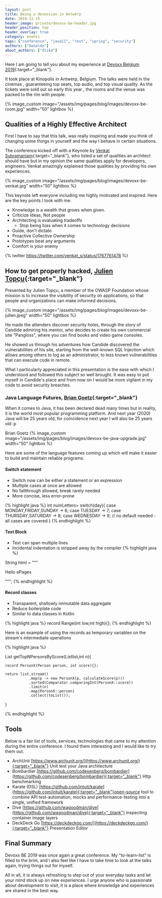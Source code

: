 ```yaml
---
layout: post
title: Being a devoxxian in Antwerp
date: 2019-11-15
header_image: private/devoxx-be-header.jpg
header_position: top
header_overlay: true
category: events
tags: ["conference", "java11", "rest", "spring", "security"]
authors: ["Donaldo"]
about_authors: ["dlika"]
---
```


Here I am going to tell you about my experience at [Devoxx Belgium 2019](https://devoxx.be){:target="_blank"}.

It took place at Kinopolis in Antwerp, Belgium. The talks were held in the cinemas , guaranteeing top seats, top audio, and top visual quality.
As the tickets were sold out so early this year , the rooms and the venue was packed to the rim with people.

{% image_custom image="/assets/img/pages/blog/images/devoxx-be-room.jpg" width="50" lightbox %}

## Qualities of a Highly Effective Architect

 First I have to say that this talk, was really inspiring and made you think of changing some things in yourself and the way I behave in certain situations.

The conference kicked off with a Keynote by [Venkat Subramaniam](https://twitter.com/venkat_s){:target="_blank"}, who listed a set of qualities an architect should have but in my opinion the same qualities apply for developers, engineers. Venkat amazingly explained those qualities by providing his own experiences.

{% image_custom image="/assets/img/pages/blog/images/devoxx-be-venkat.jpg" width="50" lightbox %}

This keynote left everyone including me highly motivated and inspired. Here are the key points I took with me:

- Knowledge is a wealth that grows when given.
- Criticize Ideas, Not people
- Architecting is evaluating tradeoffs
  - Stop being bias when it comes to technology decisions
- Guide, don't dictate
- Proactive Collective Ownership
- Prototypes beat any arguments
- Comfort is your enemy

{% twitter https://twitter.com/venkat_s/status/1767761478 %}

## How to get properly hacked, [Julien Topçu](https://twitter.com/julientopcu){:target="_blank"}

Presented by Julien Topçu, a member of the OWASP Foundation whose mission is to increase the visibility of security on applications, so that people and organizations can make informed decisions.

{% image_custom image="/assets/img/pages/blog/images/devoxx-be-julien.jpeg" width="50" lightbox %}

He made the attenders discover security holes, through the story of Candide admiring his mentor, who decides to create his own commercial site "Pangloss", where you can find books and video game consoles.

He showed us through his adventures how Candide discovered the vulnerabilities of his site, starting from the well-known SQL Injection which allows among others to log as an administrator, to less known vulnerabilities that can execute code in remote.

What I particularly appreciated in this presentation is the ease with which I understood and followed this subject so well brought. It was easy to put myself in Candide's place and from now on I would be more vigilant in my code to avoid security breaches.

### Java Language Futures, [Brian Goetz](https://twitter.com/BrianGoetz){:target="_blank"}

When it comes to Java, it has been declared dead many times but in reality, it is the world most popular programming platform. And next year (2020) Java will be 25 years old, for coincidence next year I will also be 25 years old :p

Brian Goetz
{% image_custom image="/assets/img/pages/blog/images/devoxx-be-java-upgrade.jpg" width="50" lightbox %}

Here are some of the language features coming up which will make it easier to build and maintain reliable programs:

#### Switch statement

 * Switch now can be either a statement or an expression
 * Multiple cases at once are allowed
 * No fallthrough allowed, break rarely needed
 * More concise, less error-prone

{% highlight java %}
int numLetters= 
        switch(day){
                case MONDAY,FRIDAY,SUNDAY -> 6;
                case TUESDAY -> 7;
                case THURSDAY,SATURDAY -> 8;
                case WEDNESDAY -> 9;
                // no default needed - all cases are covered
        }
{% endhighlight %}

#### Text Block
* Text can span multiple lines
* Incidental indentation is stripped away by the compiler
{% highlight java %}

String html = """
            <html> 
                <body>
                    <p>Hello ePages </p>
                </body>
            </html>
            """;
{% endhighlight %}

#### Record classes
* Transparent, shallowly immutable data aggregate
* Reduce boilerplate code
* Similar to data classes in Kotlin

{% highlight java %}
record Range(int low,int high){};
{% endhighlight %}

Here is an example of using the records as temporary variables on the stream's intermediate operations

{% highlight java %}

List<Person> getTopNPersonsByScore(List<Person>list,int n){

    record PersonX(Person person, int score){};

    return list.stream()
               .map(p -> new PersonX(p, calculateScore(p)))
               .sorted(Comparator.comparingInt(PersonX::score))
               .limit(n)
               .map(PersonX::person)
               .collect(toList());
}

{% endhighlight %}

## Tools

Below is a fair list of tools, services, technologies that came to my attention during the entire conference.
I found them interesting and I would like to try them out.

- ArchUnit [https://www.archunit.org/](https://www.archunit.org/){:target="_blank"} Unit test your Java architecture
- Bombardier [https://github.com/codesenberg/bombardier](https://github.com/codesenberg/bombardier){:target="_blank"} Http benchmarking
- Karate (DSL) [https://github.com/intuit/karate](https://github.com/intuit/karate){:target="_blank"}open-source tool to combine API test-automation, mocks and performance-testing into a single, unified framework
- Dive [https://github.com/wagoodman/dive](https://github.com/wagoodman/dive){:target="_blank"} inspecting container image layers
- DeckDeck Go [https://deckdeckgo.com/](https://deckdeckgo.com/){:target="_blank"} Presentation Editor

## Final Summary

Devoxx BE 2019 was once again a great conference.
My "to-learn-list" is filled to the brim, and I also feel like I have to take time to look at the talks again, trying things out for myself. 

All in all, it is always refreshing to step out of your everyday tasks and let your mind stock up on new experiences.
I urge anyone who is passionate about development to visit, it is a place where knowledge and experiences are shared in the best way.